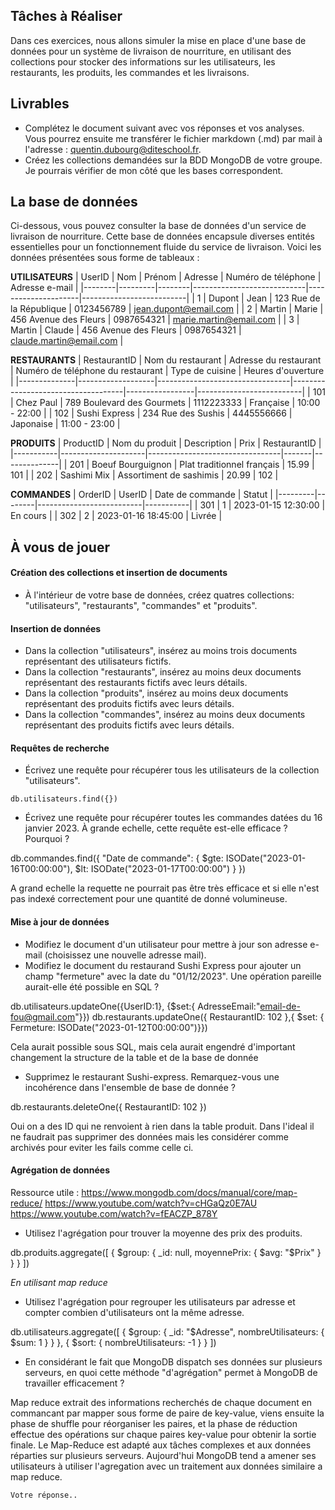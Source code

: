 ## Tâches à Réaliser

Dans ces exercices, nous allons simuler la mise en place d'une base de données pour un système de livraison de nourriture, en utilisant des collections pour stocker des informations sur les utilisateurs, les restaurants, les produits, les commandes et les livraisons.

## Livrables
- Complétez le document suivant avec vos réponses et vos analyses. Vous pourrez ensuite me transférer le fichier markdown (.md) par mail à  l'adresse : quentin.dubourg@diteschool.fr.
- Créez les collections demandées sur la BDD MongoDB de votre groupe. Je pourrais vérifier de mon côté que les bases correspondent.

## La base de données
Ci-dessous, vous pouvez consulter la base de données d'un service de livraison de nourriture. Cette base de données encapsule diverses entités essentielles pour un fonctionnement fluide du service de livraison. Voici les données présentées sous forme de tableaux : 

**UTILISATEURS**
| UserID | Nom     | Prénom | Adresse                    | Numéro de téléphone | Adresse e-mail           |
|--------|---------|--------|----------------------------|---------------------|--------------------------|
| 1      | Dupont  | Jean   | 123 Rue de la République   | 0123456789          | jean.dupont@email.com   |
| 2      | Martin  | Marie  | 456 Avenue des Fleurs      | 0987654321          | marie.martin@email.com  |
| 3      | Martin  | Claude  | 456 Avenue des Fleurs      | 0987654321          | claude.martin@email.com  |


**RESTAURANTS**
| RestaurantID | Nom du restaurant | Adresse du restaurant          | Numéro de téléphone du restaurant | Type de cuisine | Heures d'ouverture       |
|--------------|-------------------|---------------------------------|------------------------------------|-----------------|--------------------------|
| 101          | Chez Paul         | 789 Boulevard des Gourmets      | 1112223333                         | Française       | 10:00 - 22:00           |
| 102          | Sushi Express     | 234 Rue des Sushis              | 4445556666                         | Japonaise       | 11:00 - 23:00           |

**PRODUITS**
| ProductID | Nom du produit      | Description                     | Prix  | RestaurantID |
|-----------|---------------------|---------------------------------|-------|--------------|
| 201       | Boeuf Bourguignon   | Plat traditionnel français       | 15.99 | 101          |
| 202       | Sashimi Mix         | Assortiment de sashimis          | 20.99 | 102          |

**COMMANDES**
| OrderID | UserID | Date de commande         | Statut    |
|---------|--------|--------------------------|-----------|
| 301     | 1      | 2023-01-15 12:30:00     | En cours  |
| 302     | 2      | 2023-01-16 18:45:00     | Livrée    |

## À vous de jouer
#### Création des collections et insertion de documents

- À l'intérieur de votre base de données, créez quatres collections: "utilisateurs", "restaurants", "commandes" et "produits".

#### Insertion de données

- Dans la collection "utilisateurs", insérez au moins trois documents représentant des utilisateurs fictifs.
- Dans la collection "restaurants", insérez au moins deux documents représentant des restaurants fictifs avec leurs détails.
- Dans la collection "produits", insérez au moins deux documents représentant des produits fictifs avec leurs détails.
- Dans la collection "commandes", insérez au moins deux documents représentant des produits fictifs avec leurs détails.

#### Requêtes de recherche

- Écrivez une requête pour récupérer tous les utilisateurs de la collection "utilisateurs".

`db.utilisateurs.find({})`

- Écrivez une requête pour récupérer toutes les commandes datées du 16 janvier 2023. À grande echelle, cette requête est-elle efficace ? Pourquoi ?

db.commandes.find({
  "Date de commande": {
    $gte: ISODate("2023-01-16T00:00:00"),
    $lt: ISODate("2023-01-17T00:00:00")
  }
})

A grand echelle la requette ne pourrait pas être très efficace et si elle n'est pas indexé correctement pour une quantité de donné volumineuse.

#### Mise à jour de données

- Modifiez le document d'un utilisateur pour mettre à jour son adresse e-mail (choisissez une nouvelle adresse mail).
- Modifiez le document du restaurand Sushi Express pour ajouter un champ "fermeture" avec la date du "01/12/2023". Une opération pareille aurait-elle été possible en SQL ?

db.utilisateurs.updateOne({UserID:1}, {$set:{ AdresseEmail:"email-de-fou@gmail.com"}})
db.restaurants.updateOne({ RestaurantID: 102 },{ $set: { Fermeture: ISODate("2023-01-12T00:00:00")}})

Cela aurait possible sous SQL, mais cela aurait engendré d'important changement la structure de la table et de la base de donnée

- Supprimez le restaurant Sushi-express. Remarquez-vous une incohérence dans l'ensemble de base de donnée ?

db.restaurants.deleteOne({ RestaurantID: 102 })

Oui on a des ID qui ne renvoient à rien dans la table produit. Dans l'ideal il ne faudrait pas supprimer des données mais les considérer comme archivés pour eviter les fails comme celle ci. 

#### Agrégation de données
Ressource utile : https://www.mongodb.com/docs/manual/core/map-reduce/ https://www.youtube.com/watch?v=cHGaQz0E7AU https://www.youtube.com/watch?v=fEACZP_878Y
- Utilisez l'agrégation pour trouver la moyenne des prix des produits.
 
db.produits.aggregate([
  {
    $group: {
      _id: null,
      moyennePrix: { $avg: "$Prix" }
    }
  }
])

*En utilisant map reduce*



- Utilisez l'agrégation pour regrouper les utilisateurs par adresse et compter combien d'utilisateurs ont la même adresse.
 
db.utilisateurs.aggregate([
  {
    $group: {
      _id: "$Adresse",
      nombreUtilisateurs: { $sum: 1 }
    }
  },
  {
    $sort: { nombreUtilisateurs: -1 }
  }
])

- En considérant le fait que MongoDB dispatch ses données sur plusieurs serveurs, en quoi cette méthode "d'agrégation" permet à MongoDB de travailler efficacement ?

Map reduce extrait des informations recherchés de chaque document en commancant par mapper sous forme de paire de key-value, viens ensuite la phase de shuffle pour réorganiser les paires, et la phase de réduction effectue des opérations sur chaque paires key-value pour obtenir la sortie finale. Le Map-Reduce est adapté aux tâches complexes et aux données réparties sur plusieurs serveurs. 
Aujourd'hui MongoDB tend a amener ses utilisateurs à utiliser l'agregation avec un traitement aux données similaire a map reduce. 

`Votre réponse..`

